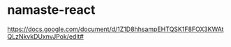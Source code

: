 # namaste-react

https://docs.google.com/document/d/1Z1D8hhsampEHTQSK1F8FOX3KWAtQLzNkvkDUxnvJPok/edit#
